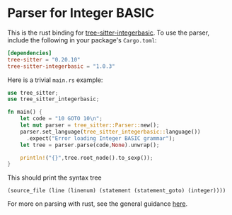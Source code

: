 Parser for Integer BASIC
==========================

This is the rust binding for [tree-sitter-integerbasic](https://github.com/dfgordon/tree-sitter-integerbasic).  To use the parser, include the following in your package's `Cargo.toml`:
```toml
[dependencies]
tree-sitter = "0.20.10"
tree-sitter-integerbasic = "1.0.3"
```
Here is a trivial `main.rs` example:
```rust
use tree_sitter;
use tree_sitter_integerbasic;

fn main() {
    let code = "10 GOTO 10\n";
    let mut parser = tree_sitter::Parser::new();
    parser.set_language(tree_sitter_integerbasic::language())
      .expect("Error loading Integer BASIC grammar");
    let tree = parser.parse(code,None).unwrap();

    println!("{}",tree.root_node().to_sexp());
}
```
This should print the syntax tree
```
(source_file (line (linenum) (statement (statement_goto) (integer))))
```
For more on parsing with rust, see the general guidance [here](https://github.com/tree-sitter/tree-sitter/blob/master/lib/binding_rust/README.md).
